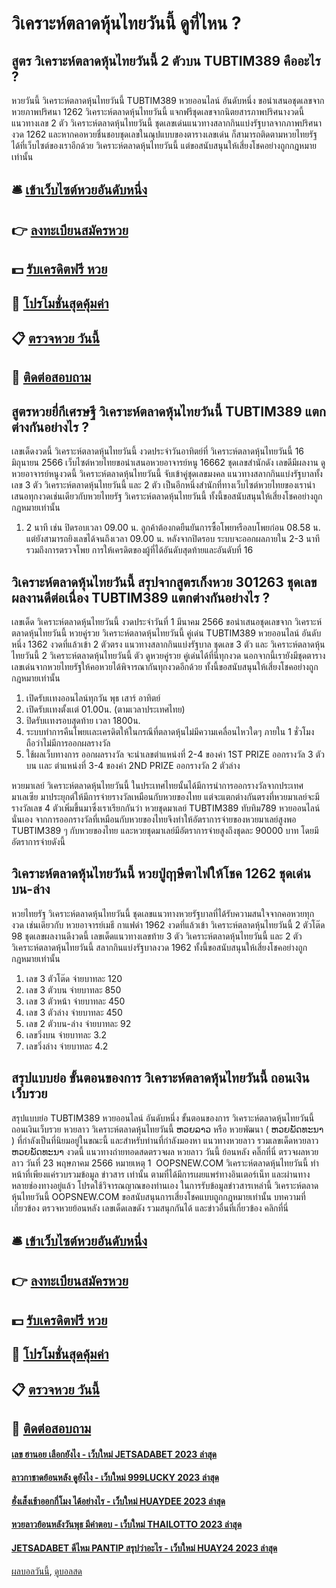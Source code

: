 # วิเคราะห์ตลาดหุ้นไทยวันนี้ ดูที่ไหน ?
## สูตร วิเคราะห์ตลาดหุ้นไทยวันนี้ 2 ตัวบน TUBTIM389 คืออะไร ?
หวยวันนี้ วิเคราะห์ตลาดหุ้นไทยวันนี้ TUBTIM389 หวยออนไลน์ อันดับหนึ่ง ขอนำเสนอชุดเลขจาก หวยภาพปริศนา 1262 วิเคราะห์ตลาดหุ้นไทยวันนี้ แจกฟรีชุดเลขจากนิตยสารภาพปริศนางวดนี้ แนวทางเลข 2 ตัว วิเคราะห์ตลาดหุ้นไทยวันนี้ ชุดเลขเด่นแนวทางสลากกินแบ่งรัฐบาลจากภาพปริศนางวด 1262 และหากคอหวยชื่นชอบชุดเลขในณุปแบบของตารางเลขเด่น ก็สามารถติดตามหวยไทยรัฐได้ที่เว็บไซต์ของเราอีกด้วย วิเคราะห์ตลาดหุ้นไทยวันนี้ แต่ขอสนับสนุนให้เสี่ยงโชคอย่างถูกกฎหมายเท่านั้น

## 🛎 [เข้าเว็บไซต์หวยอันดับหนึ่ง](https://bit.ly/3BG5bNw)
## 👉 [ลงทะเบียนสมัครหวย](https://bit.ly/3BG5bNw)
## 💵 [รับเครดิตฟรี หวย](https://bit.ly/3C3mvgS)
## 👑 [โปรโมชั่นสุดคุ้มค่า](https://bit.ly/3C3mvgS)
## 📋 [ตรวจหวย วันนี้](https://bit.ly/3C3mvgS)
## 📱 [ติดต่อสอบถาม](https://bit.ly/3C3mvgS)

## สูตรหวยยี่กีเศรษฐี วิเคราะห์ตลาดหุ้นไทยวันนี้ TUBTIM389 แตกต่างกันอย่างไร ?
เลขเด็ดงวดนี้ วิเคราะห์ตลาดหุ้นไทยวันนี้ งวดประจำวันอาทิตย์ที่ วิเคราะห์ตลาดหุ้นไทยวันนี้ 16 มิถุนายน 2566 เว็บไซต์หวยไทยขอนำเสนอหวยอาจารย์หนู 16662 ชุดเลขสำนักดัง เลขดีมีผลงาน ดูหวยอาจารย์หนูงวดนี้ วิเคราะห์ตลาดหุ้นไทยวันนี้ จับเข้าคู่ชุดเลขมงคล แนวทางสลากกินแบ่งรัฐบาลทั้งเลข 3 ตัว วิเคราะห์ตลาดหุ้นไทยวันนี้ และ 2 ตัว เป็นอีกหนึ่งสำนักที่ทางเว็บไซต์หวยไทยของเรานำเสนอทุกงวดเช่นเดียวกับหวยไทยรัฐ วิเคราะห์ตลาดหุ้นไทยวันนี้ ทั้งนี้ขอสนับสนุนให้เสี่ยงโชคอย่างถูกกฎหมายเท่านั้น
1. 2 นาที เช่น ปิดรอบเวลา 09.00 น. ลูกค้าต้องกดยืนยันการซื้อโพยหรือลบโพยก่อน 08.58 น. แต่ยังสามารถยิงเลขได้จนถึงเวลา 09.00 น. หลังจากปิดรอบ ระบบจะออกผลภายใน 2-3 นาที รวมถึงการตรวจโพย การให้เครดิตของผู้ที่ได้อันดับสุดท้ายและอันดับที่ 16

## วิเคราะห์ตลาดหุ้นไทยวันนี้ สรุปจากสูตรเก็งหวย 301263 ชุดเลขผลงานดีต่อเนื่อง TUBTIM389 แตกต่างกันอย่างไร ?
เลขเด็ด วิเคราะห์ตลาดหุ้นไทยวันนี้ งวดประจำวันที่ 1 มีนาคม 2566 ขอนำเสนอชุดเลขจาก วิเคราะห์ตลาดหุ้นไทยวันนี้ หวยคู่รวย วิเคราะห์ตลาดหุ้นไทยวันนี้ คู่เด่น TUBTIM389 หวยออนไลน์ อันดับหนึ่ง 1362 งวดที่แล้วเข้า 2 ตัวตรง แนวทางสลากกินแบ่งรัฐบาล ชุดเลข 3 ตัว และ วิเคราะห์ตลาดหุ้นไทยวันนี้ 2 วิเคราะห์ตลาดหุ้นไทยวันนี้ ตัว ดูหวยคู่รวย คู่เด่นได้ที่นี่ทุกงวด นอกจากนี้เรายังมีชุดตารางเลขเด่นจากหวยไทยรัฐให้คอหวยได้พิจารณากันทุกงวดอีกด้วย ทั้งนี้ขอสนับสนุนให้เสี่ยงโชคอย่างถูกกฎหมายเท่านั้น
1. เปิดรับเเทงออนไลน์ทุกวัน พุธ เสาร์ อาทิตย์
2. เปิดรับเเทงตั้งเเต่ 01.00น. (ตามเวลาประเทศไทย)
3. ปิดรับเเทงรอบสุดท้าย เวลา 1800น.
4. ระบบทำการคืนโพยเเละเครดิตให้ในกรณีที่ตลาดหุ้นไม่มีความเคลื่อนไหวใดๆ ภายใน 1 ชั่วโมง ถือว่าไม่มีการออกผลรางวัล
5. ใช้ผลเว็บทางการ ออกผลรางวัล จะนำเลขตำแหน่งที่ 2-4 ของค่า 1ST PRIZE ออกรางวัล 3 ตัวบน เเละ ตำแหน่งที่ 3-4 ของค่า 2ND PRIZE ออกรางวัล 2 ตัวล่าง

หวยมาเลย์ วิเคราะห์ตลาดหุ้นไทยวันนี้ ในประเทศไทยนั้นได้มีการนำการออกรางวัลจากประเทศมาเลเซีย มาประยุกต์ให้มีการจ่ายรางวัลเหมือนกับหวยของไทย แต่จะแตกต่างกันตรงที่หวยมาเลย์จะมีรางวัลเลข 4 ตัวเพิ่มขึ้นมาซึ่งเราเรียกกันว่า หวยชุดมาเลย์ TUBTIM389 ทับทิม789 หวยออนไลน์ นั่นเอง จากการออกรางวัลที่เหมือนกับหวยของไทยจึงทำให้อัตราการจ่ายของหวยมาเลย์สูงพอ TUBTIM389 ๆ กับหวยของไทย และหวยชุดมาเลย์มีอัตราการจ่ายสูงถึงชุดละ 90000 บาท โดยมีอัตราการจ่ายดังนี้

## วิเคราะห์ตลาดหุ้นไทยวันนี้ หวยปู่ฤาษีตาไฟให้โชค 1262 ชุดเด่นบน-ล่าง
หวยไทยรัฐ วิเคราะห์ตลาดหุ้นไทยวันนี้ ชุดเลขแนวทางหวยรัฐบาลที่ได้รับความสนใจจากคอหวยทุกงวด เช่นเดียวกับ หวยอาจารย์เมธี กาแฟดำ 1962 งวดที่แล้วเข้า วิเคราะห์ตลาดหุ้นไทยวันนี้ 2 ตัวโต๊ด 98 ชุดเลขผลงานดีงวดนี้ เลขเด็ดแนวทางเลขท้าย 3 ตัว วิเคราะห์ตลาดหุ้นไทยวันนี้ และ 2 ตัว วิเคราะห์ตลาดหุ้นไทยวันนี้ สลากกินแบ่งรัฐบาลงวด 1962 ทั้งนี้ขอสนับสนุนให้เสี่ยงโชคอย่างถูกกฎหมายเท่านั้น
1. เลข 3 ตัวโต๊ด จ่ายบาทละ 120
2. เลข 3 ตัวบน จ่ายบาทละ 850
3. เลข 3 ตัวหน้า จ่ายบาทละ 450
4. เลข 3 ตัวล่าง จ่ายบาทละ 450
5. เลข 2 ตัวบน-ล่าง จ่ายบาทละ 92
6. เลขวิ่งบน จ่ายบาทละ 3.2
7. เลขวิ่งล่าง จ่ายบาทละ 4.2

## สรุปแบบย่อ ขั้นตอนของการ วิเคราะห์ตลาดหุ้นไทยวันนี้ ถอนเงินเว็บรวย
สรุปแบบย่อ TUBTIM389 หวยออนไลน์ อันดับหนึ่ง ขั้นตอนของการ วิเคราะห์ตลาดหุ้นไทยวันนี้ ถอนเงินเว็บรวย หวยลาว วิเคราะห์ตลาดหุ้นไทยวันนี้ ຫວຍລາວ หรือ หวยพัฒนา ( ຫວຍພັດທະນາ ) ที่กำลังเป็นที่นิยมอยู่ในขณะนี้ และสำหรับท่านที่กำลังมองหา แนวทางหวยลาว รวมเลขเด็ดหวยลาว ຫວຍພັດທະນາ งวดนี้
 แนวทางถ่ายทอดสดตรวจผล หวยลาว วันนี้ ย้อนหลัง คลิ๊กที่นี่ 
ตรวจผลหวยลาว วันที่ 23 พฤษภาคม 2566
หมายเหตุ 1  OOPSNEW.COM วิเคราะห์ตลาดหุ้นไทยวันนี้ ทำหน้าที่เพียงแค่รวบรวมข้อมูล ข่าวสาร เท่านั้น ตามที่ได้มีการเผยแพร่ทางอินเตอร์เน็ท และผ่านทางหลายช่องทางอยู่แล้ว โปรดใช้วิจารณญาณของท่านเอง ในการรับข้อมูลข่าวสารเหล่านี้ วิเคราะห์ตลาดหุ้นไทยวันนี้ OOPSNEW.COM ขอสนับสนุนการเสี่ยงโชคแบบถูกกฎหมายเท่านั้น
บทความที่เกี่ยวข้อง
ตรวจหวยย้อนหลัง เลขเด็ดเลขดัง รวมสนุกกันได้ และข่าวอื่นที่เกี่ยวข้อง คลิกที่นี่

## 🛎 [เข้าเว็บไซต์หวยอันดับหนึ่ง](https://bit.ly/3BG5bNw)
## 👉 [ลงทะเบียนสมัครหวย](https://bit.ly/3BG5bNw)
## 💵 [รับเครดิตฟรี หวย](https://bit.ly/3C3mvgS)
## 👑 [โปรโมชั่นสุดคุ้มค่า](https://bit.ly/3C3mvgS)
## 📋 [ตรวจหวย วันนี้](https://bit.ly/3C3mvgS)
## 📱 [ติดต่อสอบถาม](https://bit.ly/3C3mvgS)

#### [เลข ฮานอย เลือกยังไง - เว็บใหม่ JETSADABET 2023 ล่าสุด](https://atom.io/themes/เลข%20ฮานอย%20เลือกยังไง%20-%20เว็บใหม่%20jetsadabet%202023%20ล่าสุด)
#### [ลาวกาชาดย้อนหลัง ดูยังไง - เว็บใหม่ 999LUCKY 2023 ล่าสุด](https://atom.io/themes/ลาวกาชาดย้อนหลัง%20ดูยังไง%20-%20เว็บใหม่%20999lucky%202023%20ล่าสุด)
#### [ฮั่งเส็งเช้าออกกี่โมง ได้อย่างไร - เว็บใหม่ HUAYDEE 2023 ล่าสุด](https://atom.io/themes/ฮั่งเส็งเช้าออกกี่โมง%20ได้อย่างไร%20-%20เว็บใหม่%20huaydee%202023%20ล่าสุด)
#### [หวยลาวย้อนหลังวันพุธ มีคำตอบ - เว็บใหม่ THAILOTTO 2023 ล่าสุด](https://atom.io/themes/หวยลาวย้อนหลังวันพุธ%20มีคำตอบ%20-%20เว็บใหม่%20thailotto%202023%20ล่าสุด)
#### [JETSADABET ดีไหม PANTIP สรุปว่าอะไร - เว็บใหม่ HUAY24 2023 ล่าสุด](https://atom.io/themes/jetsadabet%20ดีไหม%20pantip%20สรุปว่าอะไร%20-%20เว็บใหม่%20huay24%202023%20ล่าสุด)

[ผลบอลวันนี้](https://siamsport.tv "ผลบอลวันนี้"), [ดูบอลสด](https://siamsport.tv/ดูบอลสด "ดูบอลสด")